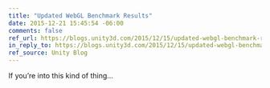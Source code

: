 ```yaml
---
title: "Updated WebGL Benchmark Results"
date: 2015-12-21 15:45:54 -06:00
comments: false
ref_url: https://blogs.unity3d.com/2015/12/15/updated-webgl-benchmark-results/
in_reply_to: https://blogs.unity3d.com/2015/12/15/updated-webgl-benchmark-results/
ref_source: Unity Blog
---
```


If you’re into this kind of thing…
